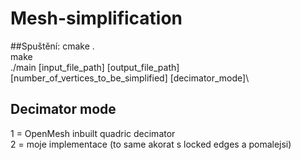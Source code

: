 # Mesh-simplification

##Spuštění:
cmake .\
make\
./main [input_file_path] [output_file_path] [number_of_vertices_to_be_simplified] [decimator_mode]\

## Decimator mode
1 = OpenMesh inbuilt quadric decimator\
2 = moje implementace (to same akorat s locked edges a pomalejsi)


